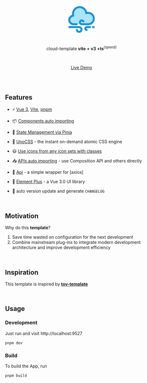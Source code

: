 <p align="center">
  <br>
  <img width="100" src="./public/logo.svg" alt="logo of vue-awesome repository">
  <br>
  <br>
</p>
<p align='center'>
cloud-template <b>vite + v3 +ts</b><sup><em>(speed)</em></sup><br>
</p>

<br>

<p align='center'>
<a href="https://cloud-template.netlify.app/">Live Demo</a>
</p>

<br>

<!-- <p align='center'>
<b>English</b> | <a href="">简体中文</a>
</p> -->

<br>

## Features

- ⚡️ [Vue 3](https://github.com/vuejs/core), [Vite](https://github.com/vitejs/vite), [pnpm](https://pnpm.io/)

- 📦 [Components auto importing](./src/components)

- 🍍 [State Management via Pinia](https://pinia.vuejs.org/)

- 🎨 [UnoCSS](https://github.com/antfu/unocss) - the instant on-demand atomic CSS engine

- 😃 [Use icons from any icon sets with classes](https://github.com/antfu/unocss/tree/main/packages/preset-icons)

- 📥 [APIs auto importing](https://github.com/antfu/unplugin-auto-import) - use Composition API and others directly

- 🦾 [Api](./src/api) - a simple wrapper for [axios]

<!-- - 🎨 [Element Plus](https://element-plus.org/) - a Vue 3.0 UI library -->
- 🎨 [Element Plus](https://element-plus.org/) - a Vue 3.0 UI library
<!-- - 🚀  自动版本更新并生成 `CHANGELOG` -->
- 🚀 auto version update and generate `CHANGELOG`
<!-- - 🌈  自动版本更新并生成 `CHANGELOG` -->


<br>


## Motivation 

Why do this **template**?

1. Save time wasted on configuration for the next development
2. Combine mainstream plug-ins to integrate modern development architecture and improve development efficiency

<br />

<!-- ## 启发 🐃

该模板受 **[vitesse](https://github.com/antfu/vitesse)** 启发，如果你有 `SSG`
的场景，推荐你使用 **[vitesse](https://github.com/antfu/vitesse)**。 -->

## Inspiration 

This template is inspired by **[tov-template](https://github.com/dishait/tov-template)**

<br />


## Usage

### Development

Just run and visit http://localhost:9527

```bash
pnpm dev
```

### Build

To build the App, run

```bash
pnpm build
```